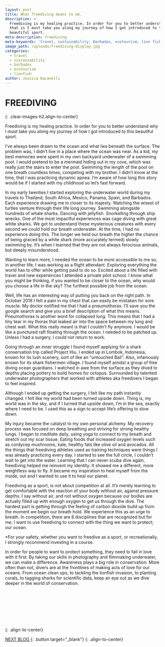 ```yaml
---
layout: post
title: What freediving means to me.
description: >-
  Freediving is my healing practice. In order for you to better understand why
  that is I must take you along my journey of how I got introduced to this
  beautiful sport.
meta-description: freediving
meta-keywords: 'travel, sustainability, Barbados, ecotourism, lion fish,'
image_path: /uploads/freediving-display.jpg
categories:
  - travel
  - sustainability
  - barbados
  - ecotourism
  - lionfish
author: Jessica Racanelli
---
```


# FREEDIVING
{: .clear-images-h2.align-to-center}

Freediving is my healing practice. In order for you to better understand why I must take you along my journey of how I got introduced to this beautiful sport.&nbsp;

I’ve always been drawn to the ocean and what lies beneath the surface. The problem was, I didn’t live in a place where the ocean was near. As a kid, my best memories were spent in my own backyard underwater of a swimming pool. I would pretend to be a mermaid hiding out in my cove, which was really just the stairs to enter the pool. Swimming the length of the pool on one breath countless times, competing with my brother. I didn’t know at the time, that I was practicing dynamic apnea. I’m aware of how long this story would be if I started with my childhood so let’s fast forward.&nbsp;

In my early twenties I started exploring the underwater world during my travels to Thailand, South Africa, Mexico, Panama, Spain, and Barbados. Each experience drawing me in closer to its majesty. Watching the wisest of turtles venture through their life long journey. Swimming alongside hundreds of whale sharks. Dancing with jellyfish. Snorkelling through ship wrecks. One of the most impactful experiences was cage diving with great white sharks. We got to understand these mysterious creatures with every second we could hold our breath underwater. At the time, I had no experience doing this. The longer we held our breath the higher the chance of being graced by a white shark (more accurately termed) slowly swimming by. It’s when I learned that they are not always ferocious animals, but deeply misunderstood.&nbsp;

Wanting to learn more, I needed the ocean to be more accessible to me so, in another life, I was working as a flight attendant. Exploring everything the world has to offer while getting paid to do so. Excited about a life filled with travel and new experiences I attended a private pilot school. I know what you might be thinking, if you wanted to be closer to the ocean, why would you choose a life in the sky? The furthest possible job from the ocean.&nbsp;

Well, life has an interesting way of putting you back on the right path. In October 2018 I felt a pain in my chest that can easily be mistaken for sore muscle. My doctor notified me that I had a pneumothorax. I’ll save you the google search and give you a brief description of what this means. Pneumothorax is another word for collapsed lung. This means that I had a tiny tear in my thorax that leaked air into the space between my lung and chest wall. What this really meant is that I couldn’t fly anymore. I would be like a punctured raft floating through the ocean. I needed to be patched up. Unless I had a surgery, I could not return to work.&nbsp;

Going through an inner struggle I found myself applying for a shark conservation trip called Project Hiu. I ended up in Lombok, Indonesia, known for its lush scenery, sort of like an “untouched Bali”. Also, infamously known for its shark fishermen village. I found myself amidst a group of free diving ocean guardians. I watched in awe from the surface as they dived to depths placing pottery to build homes for octopus. Surrounded by talented underwater photographers that worked with athletes aka freedivers I began to feel inspired.&nbsp;

Although I ended up getting the surgery, I felt like my path instantly changed. I felt like my world had been turned upside down. Thing is, my world was in the sky, and if I turned that upside down, I’m in the sea, exactly where I need to be. I used this as a sign to accept life’s offering to slow down.&nbsp;

My injury became the catalyst to my own personal alchemy. My recovery process was focused on deep breathing and striving for strong healthy lungs. I began to meditate daily, using yoga to connect to my breath and stretch out my scar tissue. Eating foods that increased oxygen levels such as cordycep mushrooms, kale, healthy fats like olive oil and avocados. All the things that freediving athletes used as training techniques were things I was already practicing every day. I started to see the full circle, I couldn’t wait to get into the water. Learning that I can never scuba dive again, freediving helped me reinvent my identity. It showed me a different, more weightless way to fly. It became my inspiration to heal myself from the inside, out and I wanted to use it to heal our planet.&nbsp;

Freediving as a sport, is not about competition at all. It’s merely learning to get comfortable with the reaction of your body without air, against pressure depths. I say without air, and not without oxygen because our bodies are actually filled up with enough oxygen to get us through the dive. The hardest part is getting through the feeling of carbon dioxide build up from the moment we begin our breath hold. We experience this as an urge to breath. In competition, there are 8 disciplines that are recognized but for me, I want to use freediving to connect with the thing we want to protect; our ocean. &nbsp;

\*For your safety, whether you want to freedive as a sport, or recreationally, I strongly recommend investing in a course.&nbsp;

In order for people to want to protect something, they need to fall in love with it first. By taking our skills in photography and filmmaking underwater, we can make a difference. Awareness plays a big role in conservation. More often than not, divers are at the frontlines of making acts of love for our oceans. From ocean clean ups, to tackling the lionfish invasion, to planting corals, to tagging sharks for scientific data, keep an eye out as we dive deeper in the world of conservation.&nbsp;

&nbsp;

&nbsp;

## &nbsp;
{: .align-to-center}

[NEXT BLOG&nbsp;](/2019/first-blog-post){: .button target="_blank"}
{: .align-to-center}